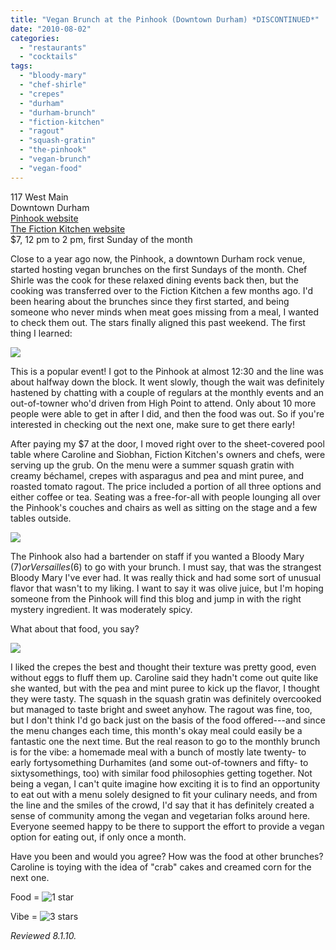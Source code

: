 ```yaml
---
title: "Vegan Brunch at the Pinhook (Downtown Durham) *DISCONTINUED*"
date: "2010-08-02"
categories:
  - "restaurants"
  - "cocktails"
tags:
  - "bloody-mary"
  - "chef-shirle"
  - "crepes"
  - "durham"
  - "durham-brunch"
  - "fiction-kitchen"
  - "ragout"
  - "squash-gratin"
  - "the-pinhook"
  - "vegan-brunch"
  - "vegan-food"
---
```


117 West Main\
Downtown Durham\
[Pinhook website](http://www.thepinhook.com/)\
[The Fiction Kitchen website](http://thefictionkitchen.com/)\
$7, 12 pm to 2 pm, first Sunday of the month

Close to a year ago now, the Pinhook, a downtown Durham rock venue, started hosting vegan brunches on the first Sundays of the month. Chef Shirle was the cook for these relaxed dining events back then, but the cooking was transferred over to the Fiction Kitchen a few months ago. I'd been hearing about the brunches since they first started, and being someone who never minds when meat goes missing from a meal, I wanted to check them out. The stars finally aligned this past weekend. The first thing I learned:

![](https://thegourmez-wpmedia.s3.amazonaws.com/2024/07/pinhookbrunch01.jpg)

This is a popular event! I got to the Pinhook at almost 12:30 and the line was about halfway down the block. It went slowly, though the wait was definitely hastened by chatting with a couple of regulars at the monthly events and an out-of-towner who'd driven from High Point to attend. Only about 10 more people were able to get in after I did, and then the food was out. So if you're interested in checking out the next one, make sure to get there early!

After paying my $7 at the door, I moved right over to the sheet-covered pool table where Caroline and Siobhan, Fiction Kitchen's owners and chefs, were serving up the grub. On the menu were a summer squash gratin with creamy béchamel, crepes with asparagus and pea and mint puree, and roasted tomato ragout. The price included a portion of all three options and either coffee or tea. Seating was a free-for-all with people lounging all over the Pinhook's couches and chairs as well as sitting on the stage and a few tables outside.

![](https://thegourmez-wpmedia.s3.amazonaws.com/2024/07/pinhookbrunch02.jpg)

The Pinhook also had a bartender on staff if you wanted a Bloody Mary ($7) or Versailles ($6) to go with your brunch. I must say, that was the strangest Bloody Mary I've ever had. It was really thick and had some sort of unusual flavor that wasn't to my liking. I want to say it was olive juice, but I'm hoping someone from the Pinhook will find this blog and jump in with the right mystery ingredient. It was moderately spicy.

What about that food, you say?

![](https://thegourmez-wpmedia.s3.amazonaws.com/2024/07/pinhookbrunch03.jpg)

I liked the crepes the best and thought their texture was pretty good, even without eggs to fluff them up. Caroline said they hadn't come out quite like she wanted, but with the pea and mint puree to kick up the flavor, I thought they were tasty. The squash in the squash gratin was definitely overcooked but managed to taste bright and sweet anyhow. The ragout was fine, too, but I don't think I'd go back just on the basis of the food offered---and since the menu changes each time, this month's okay meal could easily be a fantastic one the next time. But the real reason to go to the monthly brunch is for the vibe: a homemade meal with a bunch of mostly late twenty- to early fortysomething Durhamites (and some out-of-towners and fifty- to sixtysomethings, too) with similar food philosophies getting together. Not being a vegan, I can't quite imagine how exciting it is to find an opportunity to eat out with a menu solely designed to fit your culinary needs, and from the line and the smiles of the crowd, I'd say that it has definitely created a sense of community among the vegan and vegetarian folks around here. Everyone seemed happy to be there to support the effort to provide a vegan option for eating out, if only once a month.

Have you been and would you agree? How was the food at other brunches? Caroline is toying with the idea of "crab" cakes and creamed corn for the next one.

Food = ![1 star](http://s3.amazonaws.com/thegourmez-wpmedia/2009/04/rating_olive1.gif "rating_olive1")

Vibe = ![3 stars](http://s3.amazonaws.com/thegourmez-wpmedia/2009/02/rating_avocado1.gif "rating_avocado1")

_Reviewed 8.1.10._
